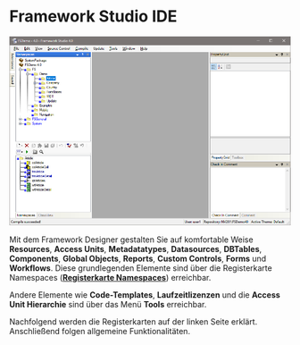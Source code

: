 # Framework Studio IDE

![framework-designer.png](media/framework-designer.png)

Mit dem Framework Designer gestalten Sie auf komfortable Weise **Resources**, **Access Units**, **Metadatatypes**, **Datasources**, **DBTables**, **Components**, **Global Objects**, **Reports**, **Custom Controls**, **Forms** und **Workflows**. Diese grundlegenden Elemente sind über die Registerkarte Namespaces ([**Registerkarte Namespaces**](registerkarten.md#registerkarte-namespaces)) erreichbar.

Andere Elemente wie **Code-Templates**, **Laufzeitlizenzen** und die **Access Unit Hierarchie** sind über das Menü **Tools** erreichbar.

Nachfolgend werden die Registerkarten auf der linken Seite erklärt. Anschließend folgen allgemeine Funktionalitäten.
